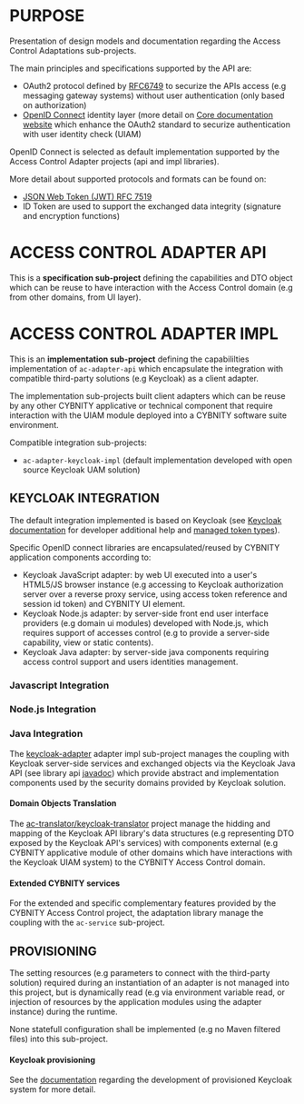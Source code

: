 # PURPOSE
Presentation of design models and documentation regarding the Access Control Adaptations sub-projects.

The main principles and specifications supported by the API are:
- OAuth2 protocol defined by [RFC6749](https://tools.ietf.org/html/rfc6749) to securize the APIs access (e.g messaging gateway systems) without user authentication (only based on authorization)
- [OpenID Connect](https://openid.net/connect/) identity layer (more detail on [Core documentation website](https://openid.net/specs/openid-connect-core-1_0.html) which enhance the OAuth2 standard to securize authentication with user identity check (UIAM)

OpenID Connect is selected as default implementation supported by the Access Control Adapter projects (api and impl libraries).

More detail about supported protocols and formats can be found on:
- [JSON Web Token (JWT) RFC 7519](https://tools.ietf.org/html/rfc7519)
- ID Token are used to support the exchanged data integrity (signature and encryption functions)

# ACCESS CONTROL ADAPTER API
This is a **specification sub-project** defining the capabilities and DTO object which can be reuse to have interaction with the Access Control domain (e.g from other domains, from UI layer).


# ACCESS CONTROL ADAPTER IMPL
This is an **implementation sub-project** defining the capabililties implementation of `ac-adapter-api` which encapsulate the integration with compatible third-party solutions (e.g Keycloak) as a client adapter.

The implementation sub-projects built client adapters which can be reuse by any other CYBNITY applicative or technical component that require interaction with the UIAM module deployed into a CYBNITY software suite environment.

Compatible integration sub-projects:
- `ac-adapter-keycloak-impl` (default implementation developed with open source Keycloak UAM solution)

## KEYCLOAK INTEGRATION
The default integration implemented is based on Keycloak (see [Keycloak documentation](https://www.keycloak.org/docs/latest/securing_apps/) for developer additional help and [managed token types](https://www.keycloak.org/docs/latest/securing_apps/#_token-exchange)).

Specific OpenID connect libraries are encapsulated/reused by CYBNITY application components according to:
- Keycloak JavaScript adapter: by web UI executed into a user's HTML5/JS browser instance (e.g accessing to Keycloak authorization server over a reverse proxy service, using access token reference and session id token) and CYBNITY UI element.
- Keycloak Node.js adapter: by server-side front end user interface providers (e.g domain ui modules) developed with Node.js, which requires support of accesses control (e.g to provide a server-side capability, view or static contents).
- Keycloak Java adapter: by server-side java components requiring access control support and users identities management.

### Javascript Integration

### Node.js Integration

### Java Integration
The [keycloak-adapter](ac-adapter-keycloak-impl) adapter impl sub-project manages the coupling with Keycloak server-side services and exchanged objects via the Keycloak Java API (see library api [javadoc](https://www.keycloak.org/docs-api/21.0.2/javadocs/index.html)) which provide abstract and implementation components used by the security domains provided by Keycloak solution.

#### Domain Objects Translation
The [ac-translator/keycloak-translator](/implementation-line/access-control/ac-translator/keycloak-translator) project manage the hidding and mapping of the Keycloak API library's data structures (e.g representing DTO exposed by the Keycloak API's services) with components external (e.g CYBNITY applicative module of other domains which have interactions with the Keycloak UIAM system) to the CYBNITY Access Control domain.

#### Extended CYBNITY services
For the extended and specific complementary features provided by the CYBNITY Access Control project, the adaptation library manage the coupling with the `ac-service` sub-project.

## PROVISIONING
The setting resources (e.g parameters to connect with the third-party solution) required during an instantiation of an adapter is not managed into this project, but is dynamically read (e.g via environment variable read, or injection of resources by the application modules using the adapter instance) during the runtime.

None statefull configuration shall be implemented (e.g no Maven filtered files) into this sub-project.

#### Keycloak provisioning
See the [documentation](ac-adapter-keycloak-impl/keycloak-readme.md) regarding the development of provisioned Keycloak system for more detail.

